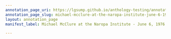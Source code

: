 ```yaml
---
annotation_page_uri: https://lgsump.github.io/anthology-testing/annotations/michael-mcclure-at-the-naropa-institute-june-6-1976-canvas-1-reading-voice.json
annotation_page_slug: michael-mcclure-at-the-naropa-institute-june-6-1976-canvas-1-reading-voice
layout: annotation_page
manifest_label: Michael McClure at the Naropa Institute - June 6, 1976

---
```

